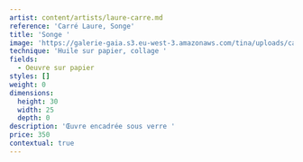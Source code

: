 ```yaml
---
artist: content/artists/laure-carre.md
reference: 'Carré Laure, Songe'
title: 'Songe '
image: 'https://galerie-gaia.s3.eu-west-3.amazonaws.com/tina/uploads/carre-laure/galerie gaia - laure carré -songe.jpeg'
technique: 'Huile sur papier, collage '
fields:
  - Oeuvre sur papier
styles: []
weight: 0
dimensions:
  height: 30
  width: 25
  depth: 0
description: 'Œuvre encadrée sous verre '
price: 350
contextual: true
---
```


